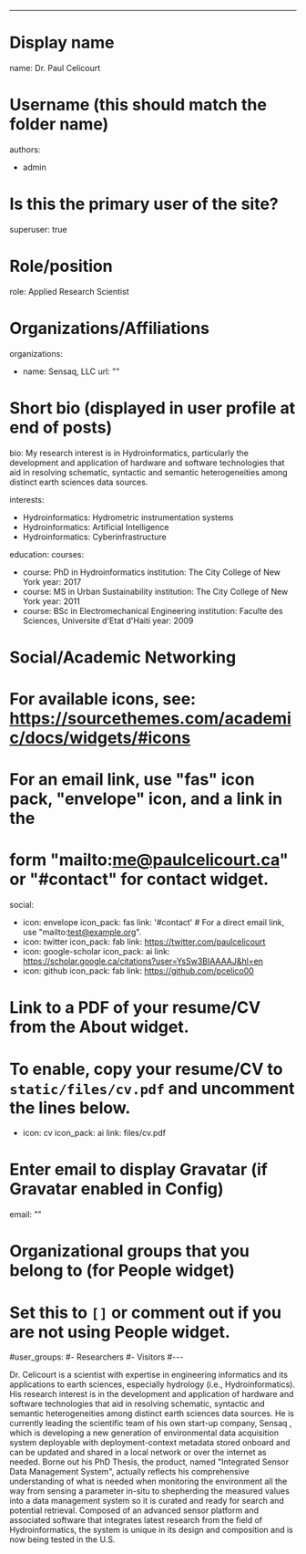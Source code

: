 ---
# Display name
name: Dr. Paul Celicourt

# Username (this should match the folder name)
authors:
- admin

# Is this the primary user of the site?
superuser: true

# Role/position
role: Applied Research Scientist

# Organizations/Affiliations
organizations:
- name: Sensaq, LLC
  url: ""

# Short bio (displayed in user profile at end of posts)
bio: My research interest is in Hydroinformatics, particularly the development and application of hardware and software technologies that aid in resolving schematic, syntactic and semantic heterogeneities among distinct earth sciences data sources.

interests:
- Hydroinformatics: Hydrometric instrumentation systems
- Hydroinformatics: Artificial Intelligence
- Hydroinformatics: Cyberinfrastructure

education:
  courses:
  - course: PhD in Hydroinformatics
    institution: The City College of New York
    year: 2017
  - course: MS in Urban Sustainability
    institution: The City College of New York
    year: 2011
  - course: BSc in Electromechanical Engineering
    institution: Faculte des Sciences, Universite d'Etat d'Haiti
    year: 2009

# Social/Academic Networking
# For available icons, see: https://sourcethemes.com/academic/docs/widgets/#icons
#   For an email link, use "fas" icon pack, "envelope" icon, and a link in the
#   form "mailto:me@paulcelicourt.ca" or "#contact" for contact widget.
social:
- icon: envelope
  icon_pack: fas
  link: '#contact'  # For a direct email link, use "mailto:test@example.org".
- icon: twitter
  icon_pack: fab
  link: https://twitter.com/paulcelicourt
- icon: google-scholar
  icon_pack: ai
  link: https://scholar.google.ca/citations?user=YsSw3BIAAAAJ&hl=en
- icon: github
  icon_pack: fab
  link: https://github.com/pcelico00
# Link to a PDF of your resume/CV from the About widget.
# To enable, copy your resume/CV to `static/files/cv.pdf` and uncomment the lines below.  
- icon: cv
  icon_pack: ai
  link: files/cv.pdf

# Enter email to display Gravatar (if Gravatar enabled in Config)
email: ""
  
# Organizational groups that you belong to (for People widget)
#   Set this to `[]` or comment out if you are not using People widget.  
#user_groups:
#- Researchers
#- Visitors
#---

Dr. Celicourt is a scientist with expertise in engineering informatics and its applications to earth sciences, especially hydrology (i.e., Hydroinformatics). His research interest is in the development and application of hardware and software technologies that aid in resolving schematic, syntactic and semantic heterogeneities among distinct earth sciences data sources. He is currently leading the scientific team of his own start-up company, Sensaq , which is developing a new generation of environmental data acquisition system deployable with deployment-context metadata stored onboard and can be updated and shared in a local network or over the internet as needed. Borne out his PhD Thesis, the product, named "Integrated Sensor Data Management System", actually reflects his comprehensive understanding of what is needed when monitoring the environment all the way from sensing a parameter in-situ to shepherding the measured values into a data management system so it is curated and ready for search and potential retrieval. Composed of an advanced sensor platform and associated software that integrates latest research from the field of Hydroinformatics, the system is unique in its design and composition and is now being tested in the U.S.
